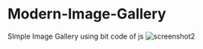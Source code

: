 # Modern-Image-Gallery
SImple Image Gallery using bit code of js
![screenshot2](https://user-images.githubusercontent.com/96513716/185723999-9e9e2aab-68d2-49f0-9b13-f3f162dcf327.png)
